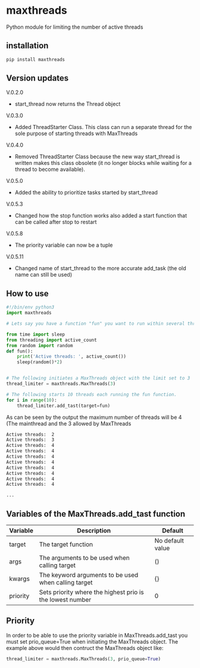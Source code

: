 # maxthreads

Python module for limiting the number of active threads


## installation

```sh
pip install maxthreads
```

## Version updates

V.0.2.0
   - start_thread now returns the Thread object

V.0.3.0
  - Added ThreadStarter Class. This class can run a separate thread for the sole purpose of starting threads with MaxThreads

V.0.4.0
  - Removed ThreadStarter Class because the new way start_thread is written makes this class obsolete (it no longer blocks while waiting for a thread to become available).

V.0.5.0
  - Added the ability to prioritize tasks started by start_thread

V.0.5.3
  - Changed how the stop function works also added a start function that can be called after stop to restart

V.0.5.8
  - The priority variable can now be a tuple

V.0.5.11
  - Changed name of start_thread to the more accurate add_task (the old name can still be used)
  
## How to use

```python
#!/bin/env python3
import maxthreads

# Lets say you have a function "fun" you want to run within several threads at the same time.

from time import sleep
from threading import active_count
from random import random
def fun():
    print('Active threads: ', active_count())
    sleep(random()*2)


# The following initiates a MaxThreads object with the limit set to 3
thread_limiter = maxthreads.MaxThreads(3)

# The following starts 10 threads each running the fun function.
for i in range(10):
    thread_limiter.add_tast(target=fun)
```

As can be seen by the output the maximum number of threads will be 4 (The mainthread and the 3 allowed by MaxThreads

```sh
Active threads:  2
Active threads:  3
Active threads:  4
Active threads:  4
Active threads:  4
Active threads:  4
Active threads:  4
Active threads:  4
Active threads:  4
Active threads:  4

...
```

## Variables of the MaxThreads.add_tast function

Variable | Description | Default
---------|-------------|--------
target | The target function | No default value
args | The arguments to be used when calling target | ()
kwargs | The keyword arguments to be used when calling target | {}
priority | Sets priority where the highest prio is the lowest number | 0

## Priority
In order to be able to use the priority variable in MaxThreads.add_tast you must set prio_queue=True when initiating the MaxThreads object. The example above would then contruct the MaxThreads object like:
```python
thread_limiter = maxthreads.MaxThreads(3, prio_queue=True)
```


